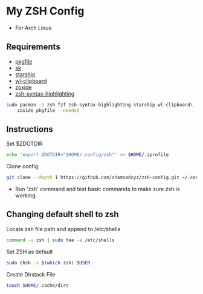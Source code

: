 # My ZSH Config

- For Arch Linux

## Requirements

- [pkgfile](https://wiki.archlinux.org/title/Pkgfile)
- [sk](https://github.com/skim-rs/skim)
- [starship](https://github.com/starship/starship)
- [wl-clipboard](https://github.com/bugaevc/wl-clipboard)
- [zoxide](https://github.com/ajeetdsouza/zoxide)
- [zsh-syntax-highlighting](https://github.com/zsh-users/zsh-syntax-highlighting)

```sh
sudo pacman -S zsh fzf zsh-syntax-highlighting starship wl-clipboard\
    zoxide pkgfile --needed
```

## Instructions

Set $ZDOTDIR

```sh
echo 'export ZDOTDIR="$HOME/.config/zsh"' >> $HOME/.zprofile
```

Clone config

```sh
git clone --depth 1 https://github.com/shamnadxyz/zsh-config.git ~/.config/zsh
```

- Run 'zsh' command and test basic commands to make sure zsh is working.

## Changing default shell to zsh

Locate zsh file path and append to /etc/shells

```sh
command -v zsh | sudo tee -a /etc/shells
```

Set ZSH as default

```sh
sudo chsh -s $(which zsh) $USER
```

Create Dirstack File

```sh
touch $HOME/.cache/dirs
```
